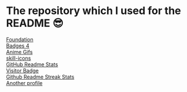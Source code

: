 # The repository which I used for the README 😎
[Foundation](https://github.com/salesp07)\
[Badges 4](https://github.com/alexandresanlim/Badges4-README.md-Profile)\
[Anime Gifs](https://github.com/PrincessAkira/PrincessAkira)\
[skill-icons](https://github.com/tandpfun/skill-icons)\
[GitHub Readme Stats](https://github.com/anuraghazra/github-readme-stats)\
[Visitor Badge](https://github.com/hehuapei/visitor-badge)\
[Github Readme Streak Stats](https://github.com/DenverCoder1/github-readme-streak-stats)\
[Another profile](https://github.com/PluckyPrecious/PluckyPrecious)